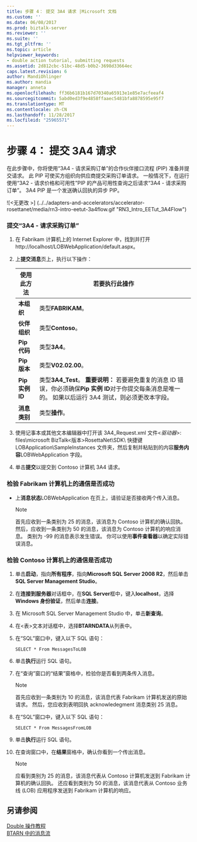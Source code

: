 ```yaml
---
title: 步骤 4： 提交 3A4 请求 |Microsoft 文档
ms.custom: ''
ms.date: 06/08/2017
ms.prod: biztalk-server
ms.reviewer: ''
ms.suite: ''
ms.tgt_pltfrm: ''
ms.topic: article
helpviewer_keywords:
- double action tutorial, submitting requests
ms.assetid: 2d812cbc-51bc-48d5-b0b2-3698d33664ec
caps.latest.revision: 6
author: MandiOhlinger
ms.author: mandia
manager: anneta
ms.openlocfilehash: ff36b6181b167d70340a65913e1e85e7acfeeaf4
ms.sourcegitcommit: 5abd0ed3f9e4858ffaaec5481bfa8878595e95f7
ms.translationtype: MT
ms.contentlocale: zh-CN
ms.lasthandoff: 11/28/2017
ms.locfileid: "25965571"
---
```

# <a name="step-4-submitting-a-3a4-request"></a>步骤 4： 提交 3A4 请求
在此步骤中，你将使用“3A4 - 请求采购订单”的合作伙伴接口流程 (PIP) 准备并提交请求。 此 PIP 可使买方组织向供应商提交采购订单请求。 一般情况下，在运行使用“3A2 - 请求价格和可用性”PIP 的产品可用性查询之后请求“3A4 - 请求采购订单”。 3A4 PIP 是一个发送确认回执的异步 PIP。  
  
 ![&#60;无更改 &#62;] (../../adapters-and-accelerators/accelerator-rosettanet/media/rn3-intro-eetut-3a4flow.gif "RN3_Intro_EETut_3A4Flow")  
  
### <a name="to-submit-a-3a4---request-purchase-order"></a>提交“3A4 - 请求采购订单”  
  
1.  在 Fabrikam 计算机上的 Internet Explorer 中，找到并打开 http://localhost/LOBWebApplication/default.aspx。  
  
2.  上**提交消息**页上，执行以下操作：  
  
    |**使用此方法**|**若要执行此操作**|  
    |------------------|--------------------|  
    |**本组织**|类型**FABRIKAM**。|  
    |**伙伴组织**|类型**Contoso**。|  
    |**Pip 代码**|类型**3A4**。|  
    |**Pip 版本**|类型**V02.02.00**。|  
    |**Pip 实例 ID**|类型**3A4_Test**。 **重要说明：** 若要避免重复的消息 ID 错误，你必须确保**Pip 实例 ID**对于你提交每条消息是唯一的。 如果以后运行 3A4 测试，则必须更改本字段。|  
    |**消息类别**|类型**操作**。|  
  
3.  使用记事本或其他文本编辑器中打开该 3A4_Request.xml 文件\<*驱动器*\>: files\microsoft BizTalk\<版本\>RosettaNet\SDK\ 快捷键LOBApplication\SampleInstances 文件夹，然后复制并粘贴到的内容**服务内容**LOBWebApplication 字段。  
  
4.  单击**提交**以提交到 Contoso 计算机 3A4 请求。  
  
### <a name="to-verify-successful-communication-on-the-fabrikam-computer"></a>检验 Fabrikam 计算机上的通信是否成功  
  
-   上**消息状态**LOBWebApplication 在页上，请验证是否接收两个传入消息。  
  
    > [!NOTE]
    >  首先应收到一条类别为 25 的消息，该消息为 Contoso 计算机的确认回执。 然后，应收到一条类别为 50 的消息，该消息为 Contoso 计算机的响应消息。 类别为 -99 的消息表示发生错误。 你可以使用**事件查看器**以确定实际错误消息。  
  
### <a name="to-verify-successful-communication-on-the-contoso-computer"></a>检验 Contoso 计算机上的通信是否成功  
  
1.  单击**启动**，指向**所有程序**，指向**Microsoft SQL Server 2008 R2**，然后单击**SQL Server Management Studio**。  
  
2.  在**连接到服务器**对话框中，在**SQL Server**框中，键入**localhost**，选择**Windows 身份验证**，然后单击**连接**。  
  
3.  在 Microsoft SQL Server Management Studio 中，单击**新查询**。  
  
4.  在\<表\>文本对话框中，选择**BTARNDATA**从列表中。  
  
5.  在“SQL”窗口中，键入以下 SQL 语句：  
  
    ```  
    SELECT * From MessagesToLOB  
    ```  
  
6.  单击**执行**运行 SQL 语句。  
  
7.  在“查询”窗口的“结果”窗格中，检验你是否看到两条传入消息。  
  
    > [!NOTE]
    >  首先应收到一条类别为 10 的消息，该消息代表 Fabrikam 计算机发送的原始请求。 然后，您应收到表明回执 acknowledegment 消息类别 25 消息。  
  
8.  在“SQL”窗口中，键入以下 SQL 语句：  
  
    ```  
    SELECT * From MessagesFromLOB  
    ```  
  
9. 单击**执行**运行 SQL 语句。  
  
10. 在查询窗口中，在**结果**窗格中，确认你看到一个传出消息。  
  
    > [!NOTE]
    >  应看到类别为 25 的消息，该消息代表从 Contoso 计算机发送到 Fabrikam 计算机的确认回执。 还应看到类别为 50 的消息，该消息代表从 Contoso 业务线 (LOB) 应用程序发送到 Fabrikam 计算机的响应。  
  
## <a name="see-also"></a>另请参阅  
 [Double 操作教程](../../adapters-and-accelerators/accelerator-rosettanet/double-action-tutorial.md)   
 [BTARN 中的消息流](../../adapters-and-accelerators/accelerator-rosettanet/message-flow-in-btarn.md)